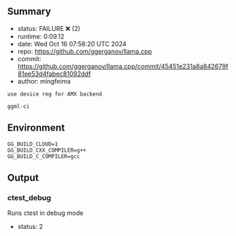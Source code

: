 ## Summary

- status:  FAILURE ❌ (2)
- runtime: 0:09.12
- date:    Wed Oct 16 07:58:20 UTC 2024
- repo:    https://github.com/ggerganov/llama.cpp
- commit:  https://github.com/ggerganov/llama.cpp/commit/45451e231a8a842679f81ee53d4fabec81092ddf
- author:  mingfeima
```
use device reg for AMX backend

ggml-ci
```

## Environment

```
GG_BUILD_CLOUD=1
GG_BUILD_CXX_COMPILER=g++
GG_BUILD_C_COMPILER=gcc
```

## Output

### ctest_debug

Runs ctest in debug mode
- status: 2
```

```

